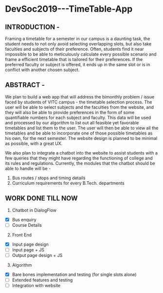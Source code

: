 # DevSoc2019---TimeTable-App

## INTRODUCTION -

Framing a timetable for a semester in our campus is a daunting task, the student needs to not only avoid selecting overlapping slots, but also take faculties and subjects of their preference. Often, students find it near impossible to be able to meticulously calculate every possible scenario and frame a efficient timetable that is tailored for their preferences. If the preferred faculty or subject is offered, it ends up in the same slot or is in conflict with another chosen subject.

## ABSTRACT -

We plan to build a web app that will address the bimonthly problem / issue faced by students of VITC campus - the timetable selection process. The user will be able to select subjects and the faculties from the website, and they will also be able to provide preferences in the form of some quantifiable numbers for each subject and faculty. This data will be used and processed by our algorithm to list out all feasible yet favorable timetables and list them to the user. The user will then be able to view all the timetables and be able to incorporate one of those possible timetables as his own, for the next semester. The website design is planned to be minimal as possible, with a great UX.

We also plan to integrate a chatbot into the website to assist students with a few queries that they might have regarding the functioning of college and its rules and regulations. Currently, the modules that the chatbot should be able to handle will be -

1. Bus routes / stops and timing details
2. Curriculum requirements for every B.Tech. departments

## WORK DONE TILL NOW

1. Chatbot in DialogFlow 

- [x] Bus enquiry
- [ ] Course Details

2. Front End

- [x] Input page design
- [ ] Input page + JS
- [ ] Output page design + JS

3. Algorithm

- [x] Bare bones implementation and testing (for single slots alone)
- [ ] Extended features and testing
- [ ] Integration with website